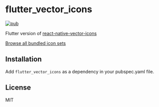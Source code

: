 # flutter_vector_icons

[![pub](https://img.shields.io/pub/v/flutter_vector_icons.svg)](https://pub.dartlang.org/packages/flutter_vector_icons)

Flutter version of [react-native-vector-icons](https://github.com/oblador/react-native-vector-icons)

[Browse all bundled icon sets](https://oblador.github.io/react-native-vector-icons/)

## Installation

Add `flutter_vector_icons` as a dependency in your pubspec.yaml file.

## License

MIT

